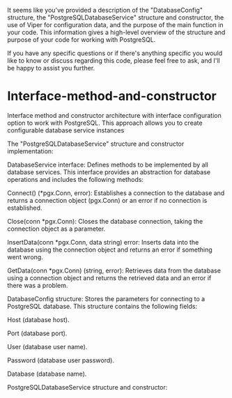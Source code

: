 It seems like you've provided a description of the "DatabaseConfig" structure, the "PostgreSQLDatabaseService" structure and constructor, the use of Viper for configuration data, and the purpose of the main function in your code. This information gives a high-level overview of the structure and purpose of your code for working with PostgreSQL.

If you have any specific questions or if there's anything specific you would like to know or discuss regarding this code, please feel free to ask, and I'll be happy to assist you further.


# Interface-method-and-constructor
Interface method and constructor architecture with interface configuration option to work with PostgreSQL. This approach allows you to create configurable database service instances


The "PostgreSQLDatabaseService" structure and constructor implementation:

DatabaseService interface: Defines methods to be implemented by all database services. This interface provides an abstraction for database operations and includes the following methods:

Connect() (*pgx.Conn, error): Establishes a connection to the database and returns a connection object (pgx.Conn) or an error if no connection is established.

Close(conn *pgx.Conn): Closes the database connection, taking the connection object as a parameter.

InsertData(conn *pgx.Conn, data string) error: Inserts data into the database using the connection object and returns an error if something went wrong.

GetData(conn *pgx.Conn) (string, error): Retrieves data from the database using a connection object and returns the retrieved data and an error if there was a problem.

DatabaseConfig structure: Stores the parameters for connecting to a PostgreSQL database. This structure contains the following fields:

Host (database host).

Port (database port).

User (database user name).

Password (database user password).

Database (database name).

PostgreSQLDatabaseService structure and constructor:



